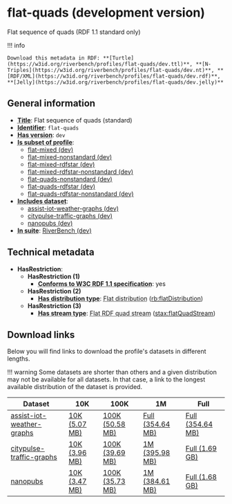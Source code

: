 # flat-quads (development version)

Flat sequence of quads (RDF 1.1 standard only)

!!! info

    Download this metadata in RDF: **[Turtle](https://w3id.org/riverbench/profiles/flat-quads/dev.ttl)**, **[N-Triples](https://w3id.org/riverbench/profiles/flat-quads/dev.nt)**, **[RDF/XML](https://w3id.org/riverbench/profiles/flat-quads/dev.rdf)**, **[Jelly](https://w3id.org/riverbench/profiles/flat-quads/dev.jelly)**



## General information

- **<abbr title="A name given to the resource.">Title</abbr>**: Flat sequence of quads (standard)
- **<abbr title="An unambiguous reference to the resource within a given context.">Identifier</abbr>**: `flat-quads`
- **<abbr title="Version tag of an artifact">Has version</abbr>**: `dev`
- **<abbr title="Indicates that this profile's datasets are all in the other profile">Is subset of profile</abbr>**: 
    - [flat-mixed (dev)](https://w3id.org/riverbench/profiles/flat-mixed/dev)
    - [flat-mixed-nonstandard (dev)](https://w3id.org/riverbench/profiles/flat-mixed-nonstandard/dev)
    - [flat-mixed-rdfstar (dev)](https://w3id.org/riverbench/profiles/flat-mixed-rdfstar/dev)
    - [flat-mixed-rdfstar-nonstandard (dev)](https://w3id.org/riverbench/profiles/flat-mixed-rdfstar-nonstandard/dev)
    - [flat-quads-nonstandard (dev)](https://w3id.org/riverbench/profiles/flat-quads-nonstandard/dev)
    - [flat-quads-rdfstar (dev)](https://w3id.org/riverbench/profiles/flat-quads-rdfstar/dev)
    - [flat-quads-rdfstar-nonstandard (dev)](https://w3id.org/riverbench/profiles/flat-quads-rdfstar-nonstandard/dev)
- **<abbr title="Indicates which datasets are included in the profile">Includes dataset</abbr>**: 
    - [assist-iot-weather-graphs (dev)](https://w3id.org/riverbench/datasets/assist-iot-weather-graphs/dev)
    - [citypulse-traffic-graphs (dev)](https://w3id.org/riverbench/datasets/citypulse-traffic-graphs/dev)
    - [nanopubs (dev)](https://w3id.org/riverbench/datasets/nanopubs/dev)
- **<abbr title="Indicates the benchmark suite to which a dataset or profile belongs">In suite</abbr>**: [RiverBench (dev)](https://w3id.org/riverbench/)

## Technical metadata

- **HasRestriction**: 
    - **HasRestriction (1)**    
        - **<abbr title="Whether the dataset is RDF 1.1-compliant, i.e., does not use any non-standard features, like generalized triples.">Conforms to W3C RDF 1.1 specification</abbr>**: yes
    - **HasRestriction (2)**    
        - **<abbr title="Indicates the type of RiverBench dataset distribution">Has distribution type</abbr>**: <abbr title="The dataset is distributed as a single flat file.">Flat distribution</abbr> ([rb:flatDistribution](https://w3id.org/riverbench/schema/metadata#flatDistribution))
    - **HasRestriction (3)**    
        - **<abbr title="For an RDF stream type usage, this property indicates which stream type is used.">Has stream type</abbr>**: <abbr title="A flat RDF quad stream is an RDF stream whose elements are quad statements.">Flat RDF quad stream</abbr> ([stax:flatQuadStream](https://w3id.org/stax/ontology#flatQuadStream))


## Download links

Below you will find links to download the profile's datasets in different lengths.

!!! warning
    Some datasets are shorter than others and a given distribution may not be available for all datasets.
    In that case, a link to the longest available distribution of the dataset is provided.

Dataset | 10K | 100K | 1M | Full
--- | --- | --- | --- | ---
[assist-iot-weather-graphs](https://w3id.org/riverbench/datasets/assist-iot-weather-graphs/dev) | [10K (5.07 MB)](https://w3id.org/riverbench/datasets/assist-iot-weather-graphs/dev/files/flat_10K.nq.gz) | [100K (50.58 MB)](https://w3id.org/riverbench/datasets/assist-iot-weather-graphs/dev/files/flat_100K.nq.gz) | [Full (354.64 MB)](https://w3id.org/riverbench/datasets/assist-iot-weather-graphs/dev/files/flat_full.nq.gz) | [Full (354.64 MB)](https://w3id.org/riverbench/datasets/assist-iot-weather-graphs/dev/files/flat_full.nq.gz)
[citypulse-traffic-graphs](https://w3id.org/riverbench/datasets/citypulse-traffic-graphs/dev) | [10K (3.96 MB)](https://w3id.org/riverbench/datasets/citypulse-traffic-graphs/dev/files/flat_10K.nq.gz) | [100K (39.69 MB)](https://w3id.org/riverbench/datasets/citypulse-traffic-graphs/dev/files/flat_100K.nq.gz) | [1M (395.98 MB)](https://w3id.org/riverbench/datasets/citypulse-traffic-graphs/dev/files/flat_1M.nq.gz) | [Full (1.69 GB)](https://w3id.org/riverbench/datasets/citypulse-traffic-graphs/dev/files/flat_full.nq.gz)
[nanopubs](https://w3id.org/riverbench/datasets/nanopubs/dev) | [10K (3.47 MB)](https://w3id.org/riverbench/datasets/nanopubs/dev/files/flat_10K.nq.gz) | [100K (35.73 MB)](https://w3id.org/riverbench/datasets/nanopubs/dev/files/flat_100K.nq.gz) | [1M (384.61 MB)](https://w3id.org/riverbench/datasets/nanopubs/dev/files/flat_1M.nq.gz) | [Full (1.68 GB)](https://w3id.org/riverbench/datasets/nanopubs/dev/files/flat_full.nq.gz)